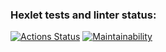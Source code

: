 ### Hexlet tests and linter status:

[![Actions Status](https://github.com/dearboleg/frontend-project-44/actions/workflows/hexlet-check.yml/badge.svg)](https://github.com/dearboleg/frontend-project-44/actions)
[![Maintainability](https://api.codeclimate.com/v1/badges/51041b98d0d6c0bbaa28/maintainability)](https://codeclimate.com/github/dearboleg/frontend-project-44/maintainability)
